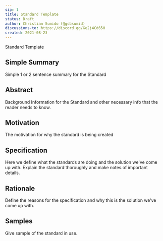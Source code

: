 ```yaml
---
sip: 1
title: Standard Template
status: Draft
author: Christian Sumido (@gcbsumid)
discussions-to: https://discord.gg/Ge2j4Cd65H
created: 2021-08-23
---
```


Standard Template

## Simple Summary

Simple 1 or 2 sentence summary for the Standard

## Abstract

Background Information for the Standard and other necessary info that the reader needs to know.

## Motivation

The motivation for why the standard is being created

## Specification 

Here we define what the standards are doing and the solution we've come up with. Explain the 
standard thoroughly and make notes of important details.

## Rationale

Define the reasons for the specification and why this is the solution we've come up with.

## Samples

Give sample of the standard in use.
